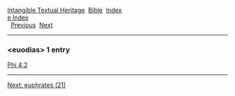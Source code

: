 [Intangible Textual Heritage](../../index)  [Bible](../index) 
[Index](index)   
[e Index](_e_)  
  [Previous](c03891)  [Next](c03893) 

------------------------------------------------------------------------

### &lt;euodias&gt; 1 entry

[Phi 4:2](../kjv/phi004.htm#002)  

------------------------------------------------------------------------

[Next: euphrates (21)](c03893)
